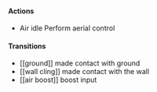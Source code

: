 #### Actions
- Air idle
    Perform aerial control 
#### Transitions 
- [[ground]] 
	made contact with ground
- [[wall cling]]
	made contact with the wall
- [[air boost]] 
	boost input